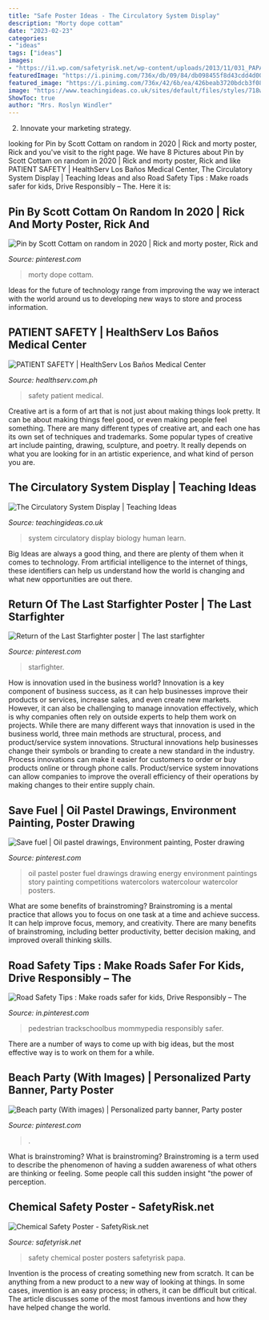 ```yaml
---
title: "Safe Poster Ideas - The Circulatory System Display"
description: "Morty dope cottam"
date: "2023-02-23"
categories:
- "ideas"
tags: ["ideas"]
images:
- "https://i1.wp.com/safetyrisk.net/wp-content/uploads/2013/11/031_PAPA_thumb.jpg?fit=518%2C730&amp;ssl=1"
featuredImage: "https://i.pinimg.com/736x/db/09/84/db098455f8d43cdd4d00e57a5e13d970.jpg"
featured_image: "https://i.pinimg.com/736x/42/6b/ea/426beab3720bdcb3f083d047c8fc0220.jpg"
image: "https://www.teachingideas.co.uk/sites/default/files/styles/718w/public/sci_circulatorysystem.jpg?itok=gvsQTFnu"
ShowToc: true
author: "Mrs. Roslyn Windler"
---
```



2. Innovate your marketing strategy.

	

		
looking for Pin by Scott Cottam on random in 2020 | Rick and morty poster, Rick and you've visit to the right page. We have 8 Pictures about Pin by Scott Cottam on random in 2020 | Rick and morty poster, Rick and like PATIENT SAFETY | HealthServ Los Baños Medical Center, The Circulatory System Display | Teaching Ideas and also Road Safety Tips : Make roads safer for kids, Drive Responsibly – The. Here it is:
		
    
## Pin By Scott Cottam On Random In 2020 | Rick And Morty Poster, Rick And

<img loading=lazy src="https://i.pinimg.com/736x/42/6b/ea/426beab3720bdcb3f083d047c8fc0220.jpg" onerror="this.onerror=null;this.src='https://tse1.mm.bing.net/th?id=OIP.sWOzVRA5zoGPYAoZett3oQHaJ_&amp;pid=15.1';" alt="Pin by Scott Cottam on random in 2020 | Rick and morty poster, Rick and">

_Source: pinterest.com_

>morty dope cottam. 

	

Ideas for the future of technology range from improving the way we interact with the world around us to developing new ways to store and process information.

    
## PATIENT SAFETY | HealthServ Los Baños Medical Center

<img loading=lazy src="https://www.healthserv.com.ph/wp-content/uploads/2018/09/42528206_1118988558265691_8135048317848518656_n.jpg" onerror="this.onerror=null;this.src='https://tse2.mm.bing.net/th?id=OIP.hst9LHcF-myRCfPLf1eJ_wHaKc&amp;pid=15.1';" alt="PATIENT SAFETY | HealthServ Los Baños Medical Center">

_Source: healthserv.com.ph_

>safety patient medical. 

	

Creative art is a form of art that is not just about making things look pretty. It can be about making things feel good, or even making people feel something. There are many different types of creative art, and each one has its own set of techniques and trademarks. Some popular types of creative art include painting, drawing, sculpture, and poetry. It really depends on what you are looking for in an artistic experience, and what kind of person you are.

    
## The Circulatory System Display | Teaching Ideas

<img loading=lazy src="https://www.teachingideas.co.uk/sites/default/files/styles/718w/public/sci_circulatorysystem.jpg?itok=gvsQTFnu" onerror="this.onerror=null;this.src='https://tse2.mm.bing.net/th?id=OIP.jIigK5dCVm9S29cVkihlwAHaFj&amp;pid=15.1';" alt="The Circulatory System Display | Teaching Ideas">

_Source: teachingideas.co.uk_

>system circulatory display biology human learn. 

	

Big Ideas are always a good thing, and there are plenty of them when it comes to technology. From artificial intelligence to the internet of things, these identifiers can help us understand how the world is changing and what new opportunities are out there.

    
## Return Of The Last Starfighter Poster | The Last Starfighter

<img loading=lazy src="https://i.pinimg.com/736x/b5/7f/94/b57f94067ad7f42c1fd1d0e894f9e7d8.jpg" onerror="this.onerror=null;this.src='https://tse1.mm.bing.net/th?id=OIP.o_ywnLWa2pKUVOAKdkeOJgHaLD&amp;pid=15.1';" alt="Return of the Last Starfighter poster | The last starfighter">

_Source: pinterest.com_

>starfighter. 

	

How is innovation used in the business world?
Innovation is a key component of business success, as it can help businesses improve their products or services, increase sales, and even create new markets. However, it can also be challenging to manage innovation effectively, which is why companies often rely on outside experts to help them work on projects. 
While there are many different ways that innovation is used in the business world, three main methods are structural, process, and product/service system innovations. Structural innovations help businesses change their symbols or branding to create a new standard in the industry. Process innovations can make it easier for customers to order or buy products online or through phone calls. Product/service system innovations can allow companies to improve the overall efficiency of their operations by making changes to their entire supply chain.

    
## Save Fuel | Oil Pastel Drawings, Environment Painting, Poster Drawing

<img loading=lazy src="https://i.pinimg.com/originals/17/60/e1/1760e14a7a448e7e5bc456105509bb25.jpg" onerror="this.onerror=null;this.src='https://tse1.mm.bing.net/th?id=OIP.eutV18VQ00QVyBcdCAQwEQHaJ4&amp;pid=15.1';" alt="Save fuel | Oil pastel drawings, Environment painting, Poster drawing">

_Source: pinterest.com_

>oil pastel poster fuel drawings drawing energy environment paintings story painting competitions watercolors watercolour watercolor posters. 

	

What are some benefits of brainstroming?
Brainstroming is a mental practice that allows you to focus on one task at a time and achieve success. It can help improve focus, memory, and creativity. There are many benefits of brainstroming, including better productivity, better decision making, and improved overall thinking skills.

    
## Road Safety Tips : Make Roads Safer For Kids, Drive Responsibly – The

<img loading=lazy src="https://i.pinimg.com/736x/db/09/84/db098455f8d43cdd4d00e57a5e13d970.jpg" onerror="this.onerror=null;this.src='https://tse1.mm.bing.net/th?id=OIP.lv2WBnDIk91le4yZU222ywHaLZ&amp;pid=15.1';" alt="Road Safety Tips : Make roads safer for kids, Drive Responsibly – The">

_Source: in.pinterest.com_

>pedestrian trackschoolbus mommypedia responsibly safer. 

	

There are a number of ways to come up with big ideas, but the most effective way is to work on them for a while.

    
## Beach Party (With Images) | Personalized Party Banner, Party Poster

<img loading=lazy src="https://i.pinimg.com/736x/f9/c8/f4/f9c8f4c919d4718f3b865174f570a109--party-poster-beach-party.jpg" onerror="this.onerror=null;this.src='https://tse3.mm.bing.net/th?id=OIP.IpCKBv83ZPBtqrYJ5PvEKQAAAA&amp;pid=15.1';" alt="Beach party (With images) | Personalized party banner, Party poster">

_Source: pinterest.com_

>. 

	

What is brainstroming?
What is brainstroming? Brainstroming is a term used to describe the phenomenon of having a sudden awareness of what others are thinking or feeling. Some people call this sudden insight "the power of perception.

    
## Chemical Safety Poster - SafetyRisk.net

<img loading=lazy src="https://i1.wp.com/safetyrisk.net/wp-content/uploads/2013/11/031_PAPA_thumb.jpg?fit=518%2C730&amp;ssl=1" onerror="this.onerror=null;this.src='https://tse4.mm.bing.net/th?id=OIP.wBhrqzFtdZtG4Q2VjRSDKgHaKb&amp;pid=15.1';" alt="Chemical Safety Poster - SafetyRisk.net">

_Source: safetyrisk.net_

>safety chemical poster posters safetyrisk papa. 

	

Invention is the process of creating something new from scratch. It can be anything from a new product to a new way of looking at things. In some cases, invention is an easy process; in others, it can be difficult but critical. The article discusses some of the most famous inventions and how they have helped change the world.

